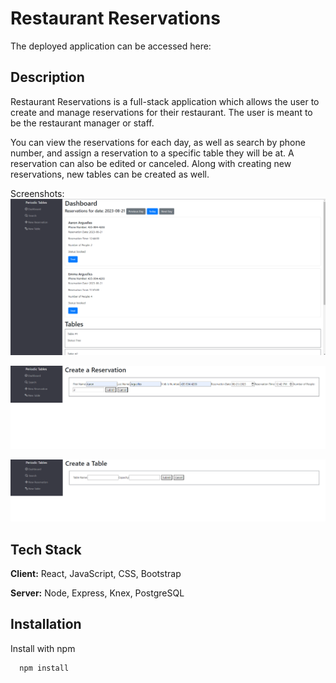 # Restaurant Reservations

The deployed application can be accessed here:

## Description

Restaurant Reservations is a full-stack application which allows the user to create and manage reservations for their restaurant. The user is meant to be the restaurant manager or staff.

You can view the reservations for each day, as well as search by phone number, and assign a reservation to a specific table they will be at. A reservation can also be edited or canceled. Along with creating new reservations, new tables can be created as well.

Screenshots:
![dashboard](screenshots/dashboard.png)

![create-reservation](screenshots/create-reservation.png)

![create-table](screenshots/create-table.png)

## Tech Stack

**Client:** React, JavaScript, CSS, Bootstrap

**Server:** Node, Express, Knex, PostgreSQL

## Installation

Install with npm

```bash
  npm install
```